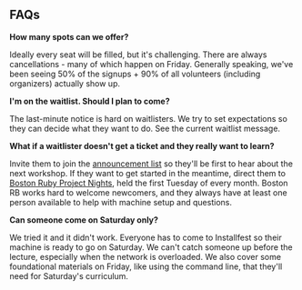 ## FAQs

**How many spots can we offer?**

Ideally every seat will be filled, but it's challenging. There are always
cancellations - many of which happen on Friday. Generally speaking, we've been
seeing 50% of the signups + 90% of all volunteers (including organizers)
actually show up.

**I'm on the waitlist. Should I plan to come?**

The last-minute notice is hard on waitlisters. We try to set expectations so they can decide what they want to do. See the current waitlist message.

**What if a waitlister doesn't get a ticket and they really want to learn?**

Invite them to join the [announcement list](http://eepurl.com/vwrQT) so they'll be first to hear about the next workshop. If they want to get started in the meantime, direct them to [Boston Ruby Project Nights](http://bostonrb.org/), held the first Tuesday of every month. Boston RB works hard to welcome newcomers, and they always have at least one person available to help with machine setup and questions.

**Can someone come on Saturday only?**

We tried it and it didn't work. Everyone has to come to Installfest so their machine is ready to go on Saturday. We can't catch someone up before the lecture, especially when the network is overloaded. We also cover some foundational materials on Friday, like using the command line, that they'll need for Saturday's curriculum.
